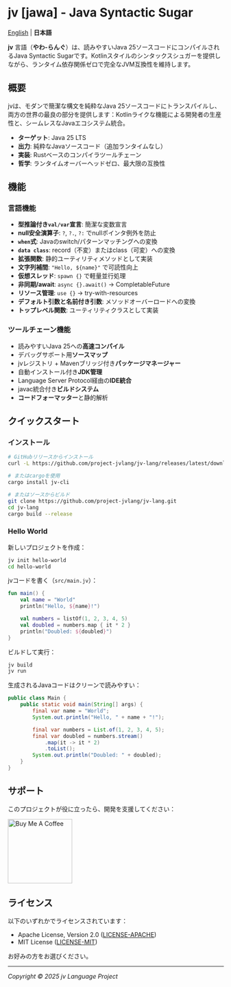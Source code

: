 # jv [jawa] - Java Syntactic Sugar

[English](en/index.md) | **日本語**

**jv** 言語（**やわ-らんぐ**）は、読みやすいJava 25ソースコードにコンパイルされるJava Syntactic Sugarです。Kotlinスタイルのシンタックスシュガーを提供しながら、ランタイム依存関係ゼロで完全なJVM互換性を維持します。

## 概要

jvは、モダンで簡潔な構文を純粋なJava 25ソースコードにトランスパイルし、両方の世界の最良の部分を提供します：Kotlinライクな機能による開発者の生産性と、シームレスなJavaエコシステム統合。

- **ターゲット**: Java 25 LTS
- **出力**: 純粋なJavaソースコード（追加ランタイムなし）
- **実装**: Rustベースのコンパイラツールチェーン
- **哲学**: ランタイムオーバーヘッドゼロ、最大限の互換性

## 機能

### 言語機能

- **型推論付き`val/var`宣言**: 簡潔な変数宣言
- **null安全演算子**: `?`, `?.`, `?:` でnullポインタ例外を防止
- **`when`式**: Javaのswitch/パターンマッチングへの変換
- **`data class`**: record（不変）またはclass（可変）への変換
- **拡張関数**: 静的ユーティリティメソッドとして実装
- **文字列補間**: `"Hello, ${name}"` で可読性向上
- **仮想スレッド**: `spawn {}` で軽量並行処理
- **非同期/await**: `async {}.await()` → CompletableFuture
- **リソース管理**: `use {}` → try-with-resources
- **デフォルト引数と名前付き引数**: メソッドオーバーロードへの変換
- **トップレベル関数**: ユーティリティクラスとして実装

### ツールチェーン機能

- 読みやすいJava 25への**高速コンパイル**
- デバッグサポート用**ソースマップ**
- jvレジストリ + Mavenブリッジ付き**パッケージマネージャー**
- 自動インストール付き**JDK管理**
- Language Server Protocol経由の**IDE統合**
- javac統合付き**ビルドシステム**
- **コードフォーマッター**と静的解析

## クイックスタート

### インストール

```bash
# GitHubリリースからインストール
curl -L https://github.com/project-jvlang/jv-lang/releases/latest/download/install.sh | sh

# またはcargoを使用
cargo install jv-cli

# またはソースからビルド
git clone https://github.com/project-jvlang/jv-lang.git
cd jv-lang
cargo build --release
```

### Hello World

新しいプロジェクトを作成：

```bash
jv init hello-world
cd hello-world
```

jvコードを書く（`src/main.jv`）：

```kotlin
fun main() {
    val name = "World"
    println("Hello, ${name}!")

    val numbers = listOf(1, 2, 3, 4, 5)
    val doubled = numbers.map { it * 2 }
    println("Doubled: ${doubled}")
}
```

ビルドして実行：

```bash
jv build
jv run
```

生成されるJavaコードはクリーンで読みやすい：

```java
public class Main {
    public static void main(String[] args) {
        final var name = "World";
        System.out.println("Hello, " + name + "!");

        final var numbers = List.of(1, 2, 3, 4, 5);
        final var doubled = numbers.stream()
            .map(it -> it * 2)
            .toList();
        System.out.println("Doubled: " + doubled);
    }
}
```

## サポート

このプロジェクトが役に立ったら、開発を支援してください：

<a href="https://buymeacoffee.com/asopitechia">
  <img src="https://cdn.buymeacoffee.com/buttons/v2/default-yellow.png" alt="Buy Me A Coffee" width="150">
</a>

## ライセンス

以下のいずれかでライセンスされています：

- Apache License, Version 2.0 ([LICENSE-APACHE](https://github.com/project-jvlang/jv-lang/blob/main/LICENSE-APACHE))
- MIT License ([LICENSE-MIT](https://github.com/project-jvlang/jv-lang/blob/main/LICENSE-MIT))

お好みの方をお選びください。

---

*Copyright &copy; 2025 jv Language Project*